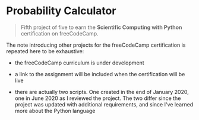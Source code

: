 # Probability Calculator

> Fifth project of five to earn the **Scientific Computing with Python** certification on freeCodeCamp.

The note introducing other projects for the freeCodeCamp certification is repeated here to be exhaustive:

- the freeCodeCamp curriculum is under development

- a link to the assignment will be included when the certification will be live

- there are actually two scripts. One created in the end of January 2020, one in June 2020 as I reviewed the project. The two differ since the project was updated with additional requirements, and since I've learned more about the Python language
